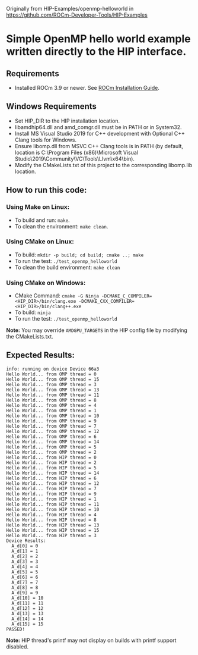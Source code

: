Originally from HIP-Examples/openmp-helloworld in
   https://github.com/ROCm-Developer-Tools/HIP-Examples

# Simple OpenMP hello world example written directly to the HIP interface.

## Requirements
* Installed ROCm 3.9 or newer. See  [ROCm Installation Guide](https://rocmdocs.amd.com/en/latest/Installation_Guide/Installation-Guide.html).

## Windows Requirements
* Set HIP_DIR to the HIP installation location.
* libamdhip64.dll and amd_comgr.dll must be in PATH or in System32.
* Install MS Visual Studio 2019 for C++ development with Optional C++ Clang tools for Windows.
* Ensure libomp.dll from MSVC C++ Clang tools is in PATH (by default, location is C:\Program Files (x86)\Microsoft Visual Studio\2019\Community\VC\Tools\Llvm\x64\bin).
* Modify the CMakeLists.txt of this project to the corresponding libomp.lib location.

## How to run this code:

### Using Make on Linux:
* To build and run: `make`.
* To clean the environment: `make clean`.


### Using CMake on Linux:
* To build: `mkdir -p build; cd build; cmake ..; make`
* To run the test: `./test_openmp_helloworld`
* To clean the build environment: `make clean`

### Using CMake on Windows:
* CMake Command: `cmake -G Ninja -DCMAKE_C_COMPILER=<HIP_DIR>/bin/clang.exe -DCMAKE_CXX_COMPILER=<HIP_DIR>/bin/clang++.exe`
* To build: `ninja`
* To run the test: `./test_openmp_helloworld`

**Note:** You may override `AMDGPU_TARGETS` in the HIP config file by modifying the CMakeLists.txt.

## Expected Results:
```
info: running on device Device 66a3
Hello World... from OMP thread = 0
Hello World... from OMP thread = 15
Hello World... from OMP thread = 3
Hello World... from OMP thread = 13
Hello World... from OMP thread = 11
Hello World... from OMP thread = 8
Hello World... from OMP thread = 4
Hello World... from OMP thread = 1
Hello World... from OMP thread = 10
Hello World... from OMP thread = 9
Hello World... from OMP thread = 7
Hello World... from OMP thread = 12
Hello World... from OMP thread = 6
Hello World... from OMP thread = 14
Hello World... from OMP thread = 5
Hello World... from OMP thread = 2
Hello World... from HIP thread = 0
Hello World... from HIP thread = 2
Hello World... from HIP thread = 5
Hello World... from HIP thread = 14
Hello World... from HIP thread = 6
Hello World... from HIP thread = 12
Hello World... from HIP thread = 7
Hello World... from HIP thread = 9
Hello World... from HIP thread = 1
Hello World... from HIP thread = 11
Hello World... from HIP thread = 10
Hello World... from HIP thread = 4
Hello World... from HIP thread = 8
Hello World... from HIP thread = 13
Hello World... from HIP thread = 15
Hello World... from HIP thread = 3
Device Results:
  A_d[0] = 0
  A_d[1] = 1
  A_d[2] = 2
  A_d[3] = 3
  A_d[4] = 4
  A_d[5] = 5
  A_d[6] = 6
  A_d[7] = 7
  A_d[8] = 8
  A_d[9] = 9
  A_d[10] = 10
  A_d[11] = 11
  A_d[12] = 12
  A_d[13] = 13
  A_d[14] = 14
  A_d[15] = 15
PASSED!
```

**Note:** HIP thread's printf may not display on builds with printf support disabled.
